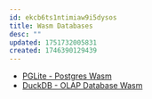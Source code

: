 ```yaml
---
id: ekcb6ts1ntimiaw9i5dysos
title: Wasm Databases
desc: ""
updated: 1751732005831
created: 1746390129439
---
```


- [PGLite - Postgres Wasm](https://pglite.dev/)
- [DuckDB - OLAP Database Wasm](https://duckdb.org/docs/api/wasm/overview.html)
